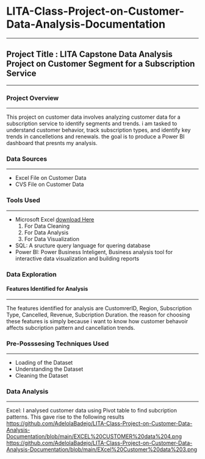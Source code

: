 # LITA-Class-Project-on-Customer-Data-Analysis-Documentation
---
## Project Title : LITA Capstone Data Analysis Project on Customer Segment for a Subscription Service
---
### Project Overview
---
This project on customer data involves analyzing customer data for a subscription service to identify segments and trends.
i am tasked to understand customer behavior, track subscription types, and identify key trends in cancelletions and renewals.
the goal is to produce a Power BI dashboard that presnts my analysis.

### Data Sources
---
- Excel File on Customer Data
- CVS File on Customer Data

### Tools Used
---
- Microsoft Excel [download Here](https://www.microsoft.com)
    1. For Data Cleaning
    2. For Data Analysis
    3. For Data Visualization
- SQL: A sructure query language for quering database
- Power BI: Power Business Inteligent, Business analysis tool for interactive data visualization and building reports

### Data Exploration
#### Features Identified for Analysis 
---
The features identified for analysis are CustomrerID, Region, Subscription Type, Cancelled, Revenue, Subcription Duration.
the reason for choosing these features is simply because i want to know how customer behavoir affects subcription pattern and
cancellation trends.

### Pre-Posssesing Techniques Used
---
- Loading of the Dataset
- Understanding the Dataset
- Cleaning the Dataset

### Data Analysis
---
Excel: I analysed customer data using Pivot table to find subcription patterns. This gave rise to the following results
https://github.com/AdelolaBadejo/LITA-Class-Project-on-Customer-Data-Analysis-Documentation/blob/main/EXCEL%20CUSTOMER%20data%204.png
https://github.com/AdelolaBadejo/LITA-Class-Project-on-Customer-Data-Analysis-Documentation/blob/main/EXcel%20Customer%20data%203.png
